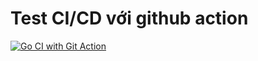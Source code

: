 # Test CI/CD với github action

[![Go CI with Git Action](https://github.com/ducthuan1202/ci-cd/actions/workflows/go.yml/badge.svg)](https://github.com/ducthuan1202/ci-cd/actions/workflows/go.yml)